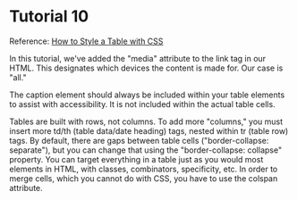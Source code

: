 Tutorial 10
=========

Reference: [How to Style a Table with CSS](https://www.digitalocean.com/community/tutorials/how-to-style-a-table-with-css)

In this tutorial, we've added the "media" attribute to the link tag in our HTML. This designates which devices the content is made for. Our case is "all." 

The caption element should always be included within your table elements to assist with accessibility. It is not included within the actual table cells. 

Tables are built with rows, not columns. To add more "columns," you must insert more td/th (table data/date heading) tags, nested within tr (table row) tags. By default, there are gaps between table cells ("border-collapse: separate"), but you can change that using the "border-collapse: collapse" property. You can target everything in a table just as you would most elements in HTML, with classes, combinators, specificity, etc. In order to merge cells, which you cannot do with CSS, you have to use the colspan attribute. 
